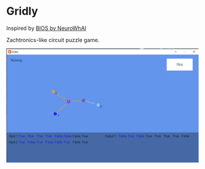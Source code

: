 # Gridly

Inspired by [BIOS by NeuroWhAI](https://blog.naver.com/tlsehdgus321/220474189538)

Zachtronics-like circuit puzzle game.

![circuit example](/img/circuit.png)
